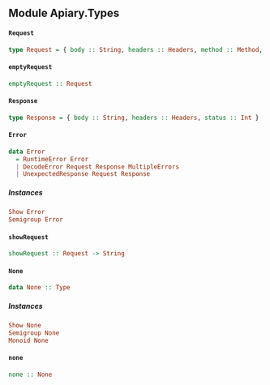 ## Module Apiary.Types

#### `Request`

``` purescript
type Request = { body :: String, headers :: Headers, method :: Method, url :: URL }
```

#### `emptyRequest`

``` purescript
emptyRequest :: Request
```

#### `Response`

``` purescript
type Response = { body :: String, headers :: Headers, status :: Int }
```

#### `Error`

``` purescript
data Error
  = RuntimeError Error
  | DecodeError Request Response MultipleErrors
  | UnexpectedResponse Request Response
```

##### Instances
``` purescript
Show Error
Semigroup Error
```

#### `showRequest`

``` purescript
showRequest :: Request -> String
```

#### `None`

``` purescript
data None :: Type
```

##### Instances
``` purescript
Show None
Semigroup None
Monoid None
```

#### `none`

``` purescript
none :: None
```


